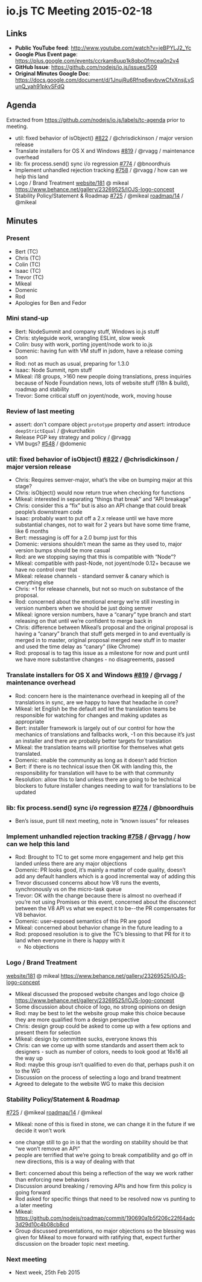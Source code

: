 # io.js TC Meeting 2015-02-18

## Links

* **Public YouTube feed**: http://www.youtube.com/watch?v=jeBPYLJ2_Yc
* **Google Plus Event page**: https://plus.google.com/events/ccrkam8uup1k8qbo0fmcea0n2v4
* **GitHub Issue**: https://github.com/nodejs/io.js/issues/509
* **Original Minutes Google Doc**: https://docs.google.com/document/d/1JnujRu6Rfnp6wvbvwCfxXnsjLySunQ_yah91pkvSFdQ

## Agenda

Extracted from https://github.com/nodejs/io.js/labels/tc-agenda prior to meeting.

* util: fixed behavior of isObject() [#822](https://github.com/nodejs/io.js/issues/822) / @chrisdickinson / major version release
* Translate installers for OS X and Windows [#819](https://github.com/nodejs/io.js/issues/819) / @rvagg / maintenance overhead
* lib: fix process.send() sync i/o regression [#774](https://github.com/nodejs/io.js/issues/774) / @bnoordhuis
* Implement unhandled rejection tracking [#758](https://github.com/nodejs/io.js/issues/758) / @rvagg / how can we help this land
* Logo / Brand Treatment
[website/181](https://github.com/nodejs/website/issues/181) @ mikeal
https://www.behance.net/gallery/23269525/IOJS-logo-concept
* Stability Policy/Statement & Roadmap
[#725](https://github.com/nodejs/io.js/issues/725) / @mikeal
[roadmap/14](https://github.com/nodejs/roadmap/issues/14) / @mikeal

## Minutes

### Present

* Bert (TC)
* Chris (TC)
* Colin (TC)
* Isaac (TC)
* Trevor (TC)
* Mikeal
* Domenic
* Rod
* Apologies for Ben and Fedor

### Mini stand-up

* Bert: NodeSummit and company stuff, Windows io.js stuff
* Chris: styleguide work, wrangling ESLint, slow week
* Colin: busy with work, porting joyent/node work to io.js
* Domenic: having fun with VM stuff in jsdom, have a release coming soon
* Rod: not as much as usual, preparing for 1.3.0
* Isaac: Node Summit, npm stuff
* Mikeal: i18 groups, >160 new people doing translations, press inquiries because of Node Foundation news, lots of website stuff (i18n & build), roadmap and stability
* Trevor: Some critical stuff on joyent/node, work, moving house

### Review of last meeting

* assert: don't compare object `prototype` property _and_  assert: introduce `deepStrictEqual` / @vkurchatkin 
* Release PGP key strategy and policy / @rvagg
* VM bugs? [#548](https://github.com/nodejs/io.js/issues/548) / @domenic

### util: fixed behavior of isObject() [#822](https://github.com/nodejs/io.js/issues/822) / @chrisdickinson / major version release

* Chris: Requires semver-major, what’s the vibe on bumping major at this stage?
* Chris: isObject() would now return true when checking for functions
* Mikeal: interested in separating “things that break” and “API breakage”
* Chris: consider this a “fix” but is also an API change that could break people’s downstream code
* Isaac: probably want to put off a 2.x release until we have more substantial changes, not to wait for 2 years but have some time frame, like 6 months
* Bert: messaging is off for a 2.0 bump just for this
* Domenic: versions shouldn’t mean the same as they used to, major version bumps should be more casual
* Rod: are we stopping saying that this is compatible with “Node”?
* Mikeal: compatible with past-Node, not joyent/node 0.12+ because we have no control over that
* Mikeal: release channels - standard semver & canary which is everything else
* Chris: +1 for release channels, but not so much on substance of the proposal.
* Rod: concerned about the emotional energy we’re still investing in version numbers when we should be just doing semver
* Mikeal: ignore version numbers, have a “canary” type branch and start releasing on that until we’re confident to merge back in
* Chris: difference between Mikeal’s proposal and the original proposal is having a “canary” branch that stuff gets merged in to and eventually is merged in to master, original proposal merged new stuff in to master and used the time delay as “canary” (like Chrome)
* Rod: proposal is to tag this issue as a milestone for now and punt until we have more substantive changes - no disagreements, passed

### Translate installers for OS X and Windows [#819](https://github.com/nodejs/io.js/issues/819) / @rvagg / maintenance overhead

* Rod: concern here is the maintenance overhead in keeping all of the translations in sync, are we happy to have that headache in core?
* Mikeal: let English be the default and let the translation teams be responsible for watching for changes and making updates as appropriate
* Bert: installer framework is largely out of our control for how the mechanics of translations and fallbacks work, -1 on this because it’s just an installer and there are probably better targets for translation
* Mikeal: the translation teams will prioritise for themselves what gets translated.
* Domenic: enable the community as long as it doesn’t add friction
* Bert: if there is no technical issue then OK with landing this, the responsibility for translation will have to be with that community
* Resolution: allow this to land unless there are going to be technical blockers to future installer changes needing to wait for translations to be updated

### lib: fix process.send() sync i/o regression [#774](https://github.com/nodejs/io.js/issues/774) / @bnoordhuis

* Ben’s issue, punt till next meeting, note in “known issues” for releases

### Implement unhandled rejection tracking [#758](https://github.com/nodejs/io.js/issues/758) / @rvagg / how can we help this land

* Rod: Brought to TC to get some more engagement and help get this landed unless there are any major objections
* Domenic: PR looks good, it’s mainly a matter of code quality, doesn’t add any default handlers which is a good incremental way of adding this
* Trevor discussed concerns about how V8 runs the events, synchronously vs on the micro-task queue
* Trevor: OK with the change because there is almost no overhead if you’re not using Promises or this event, concerned about the disconnect between the V8 API vs what we expect it to be--the PR compensates for V8 behavior.
* Domenic: user-exposed semantics of this PR are good
* Mikeal: concerned about behavior change in the future leading to a 
* Rod: proposed resolution is to give the TC’s blessing to that PR for it to land when everyone in there is happy with it
  - No objections

### Logo / Brand Treatment
[website/181](https://github.com/nodejs/website/issues/181) @ mikeal
https://www.behance.net/gallery/23269525/IOJS-logo-concept

* Mikeal discussed the proposed website changes and logo choice @ https://www.behance.net/gallery/23269525/IOJS-logo-concept
* Some discussion about choice of logo, no strong opinions on design
* Rod: may be best to let the website group make this choice because they are more qualified from a design perspective
* Chris: design group could be asked to come up with a few options and present them for selection
* Mikeal: design by committee sucks, everyone knows this
* Chris: can we come up with some standards and assert them ack to designers - such as number of colors, needs to look good at 16x16 all the way up
* Rod: maybe this group isn’t qualified to even do that, perhaps push it on to the WG
* Discussion on the process of selecting a logo and brand treatment
* Agreed to delegate to the website WG to make this decision

### Stability Policy/Statement & Roadmap
[#725](https://github.com/nodejs/io.js/issues/725) / @mikeal
[roadmap/14](https://github.com/nodejs/roadmap/issues/14) / @mikeal

* Mikeal: none of this is fixed in stone, we can change it in the future if we decide it won’t work
 - one change still to go in is that the wording on stability should be that “we won’t remove an API”
 - people are terrified that we’re going to break compatibility and go off in new directions, this is a way of dealing with that
* Bert: concerned about this being a reflection of the way we work rather than enforcing new behaviors
* Discussion around breaking / removing APIs and how firm this policy is going forward
* Rod asked for specific things that need to be resolved now vs punting to a later meeting
* Mikeal: https://github.com/nodejs/roadmap/commit/190690a1b5f206c22f64adc3d29d10c4b08cb8cd
* Group discussed presentations, no major objections so the blessing was given for Mikeal to move forward with ratifying that, expect further discussion on the broader topic next meeting.

### Next meeting

* Next week, 25th Feb 2015

